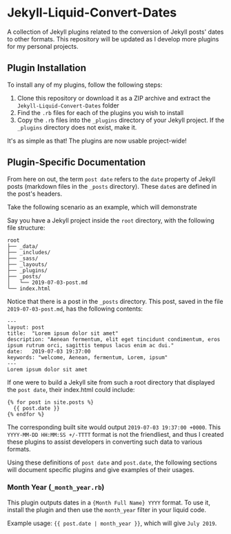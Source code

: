 # Jekyll-Liquid-Convert-Dates
A collection of Jekyll plugins related to the conversion of Jekyll posts' dates to other formats. This repository will be updated as I develop more plugins for my personal projects.

## Plugin Installation
To install any of my plugins, follow the following steps:

1) Clone this repository or download it as a ZIP archive and extract the `Jekyll-Liquid-Convert-Dates` folder
2) Find the `.rb` files for each of the plugins you wish to install
3) Copy the `.rb` files into the `_plugins` directory of your Jekyll project. If the `_plugins` directory does not exist, make it.


It's as simple as that! The plugins are now usable project-wide!


## Plugin-Specific Documentation

From here on out, the term `post date` refers to the `date` property of Jekyll posts (markdown files in the `_posts` directory). These `date`s are defined in the post's headers.

Take the following scenario as an example, which will demonstrate

Say you have a Jekyll project inside the `root` directory, with the following file structure:

```
root
├── _data/
├── _includes/
├── _sass/
├── _layouts/
├── _plugins/
├── _posts/
│   └── 2019-07-03-post.md
└── index.html
```

Notice that there is a post in the `_posts` directory. This post, saved in the file `2019-07-03-post.md`, has the following contents:

```
---
layout: post
title:  "Lorem ipsum dolor sit amet"
description: "Aenean fermentum, elit eget tincidunt condimentum, eros ipsum rutrum orci, sagittis tempus lacus enim ac dui."
date:   2019-07-03 19:37:00
keywords: "welcome, Aenean, fermentum, Lorem, ipsum"
---
Lorem ipsum dolor sit amet
```

If one were to build a Jekyll site from such a root directory that displayed the `post date`, their index.html could include:
```
{% for post in site.posts %}
  {{ post.date }}
{% endfor %}
```

The corresponding built site would output `2019-07-03 19:37:00 +0000`. This `YYYY-MM-DD HH:MM:SS +/-TTTT` format is not the friendliest, and thus I created these plugins to assist developers in converting such data to various formats.

Using these definitions of `post date` and `post.date`, the following sections will document specific plugins and give examples of their usages.

### Month Year (`_month_year.rb`)

This plugin outputs dates in a `{Month Full Name} YYYY` format. To use it, install the plugin and then use the `month_year` filter in your liquid code.

Example usage:
`{{ post.date | month_year }}`, which will give `July 2019`.
